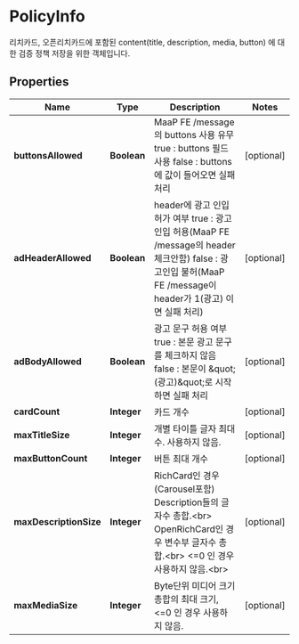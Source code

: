 

# PolicyInfo

리치카드, 오픈리치카드에 포함된 content(title, description, media, button) 에 대한 검증 정책 저장을 위한 객체입니다. 

## Properties

| Name | Type | Description | Notes |
|------------ | ------------- | ------------- | -------------|
|**buttonsAllowed** | **Boolean** | MaaP FE /message의 buttons 사용 유무 true : buttons 필드 사용 false : buttons 에 값이 들어오면 실패 처리  |  [optional] |
|**adHeaderAllowed** | **Boolean** | header에 광고 인입 허가 여부 true : 광고인입 허용(MaaP FE /message의 header 체크안함) false : 광고인입 불허(MaaP FE /message이 header가 1(광고)         이면 실패 처리)  |  [optional] |
|**adBodyAllowed** | **Boolean** | 광고 문구 허용 여부 true : 본문 광고 문구를 체크하지 않음 false : 본문이 \&quot;(광고)\&quot;로 시작하면 실패 처리  |  [optional] |
|**cardCount** | **Integer** | 카드 개수 |  [optional] |
|**maxTitleSize** | **Integer** | 개별 타이틀 글자 최대 수. 사용하지 않음. |  [optional] |
|**maxButtonCount** | **Integer** | 버튼 최대 개수 |  [optional] |
|**maxDescriptionSize** | **Integer** | RichCard인 경우(Carousel포함) Description들의 글자수 총합.&lt;br&gt; OpenRichCard인 경우 변수부 글자수 총합.&lt;br&gt; &lt;&#x3D;0 인 경우 사용하지 않음.&lt;br&gt;  |  [optional] |
|**maxMediaSize** | **Integer** | Byte단위 미디어 크기 총합의 최대 크기, &lt;&#x3D;0 인 경우 사용하지 않음. |  [optional] |



